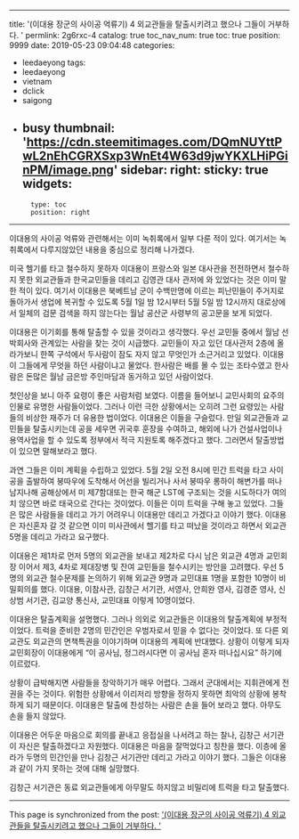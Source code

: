 
---
title: '(이대용 장군의 사이공 억류기) 4 외교관들을 탈출시키려고 했으나 그들이 거부하다.  '
permlink: 2g6rxc-4
catalog: true
toc_nav_num: true
toc: true
position: 9999
date: 2019-05-23 09:04:48
categories:
- leedaeyong
tags:
- leedaeyong
- vietnam
- dclick
- saigong
- busy
thumbnail: 'https://cdn.steemitimages.com/DQmNUYttPwL2nEhCGRXSxp3WnEt4W63d9jwYKXLHiPGinPM/image.png'
sidebar:
    right:
        sticky: true
widgets:
    -
        type: toc
        position: right
---



이대용의 사이공 억류와 관련해서는 이미 녹취록에서 일부 다룬 적이 있다. 여기서는 녹취록에서 다루지않았던 내용을 중심으로 정리해 나가겠다. 

미국 헬기를 타고 철수하지 못하자 이대용이 프랑스와 일본 대사관을 전전하면서 철수하지 못한 외교관들과 한국교민들을 데리고 김영관 대사 관저에 와 있었다는 것은 이미 말한 적이 있다. 여기서 이대용은 북베트남 군이 수백만명에 이르는 피난민들이 주거지로 돌아가서 생업에 복귀할 수 있도록 5월 1일 밤 12시부터 5월 5일 밤 12시까지 대로상에서 일체의 검문 검색을 하지 않는다는 월남 공산군 사령부의 공고문을 보게 되었다. 

이대용은 이기회를 통해 탈출할 수 있을 것이라고 생각했다. 우선 교민들 중에서 월남 선박회사와 관계있는 사람을 찾는 것이 시급했다. 교민들이 자고 있던 대사관저 2층에 올라가보니 한쪽 구석에서 두사람이 잠도 자지 않고 무엇인가 소근거리고 있었다. 이대용이 그들에게 무엇을 하던 사람이냐고 물었다. 한사람은 배를 몰 수 있는 조타수였고 한사람은 돈많은 월남 금은방 주인마담과 동거하고 있던 사람이었다. 

첫인상을 보니 아주 요령이 좋은 사람처럼 보였다. 이름을 들어보니 교민사회의 요주의 인물로 유명한 사람들이었다. 그러나 이런 극한 상황에서는 오히려 그런 요령있는 사람들의 비상한 재주가 더 유용한 법이었다. 이대용은 이들을 구슬렀다. 만일 외교관들과 교민들을 탈출시키는데 공을 세우면 귀국후 훈장을 수여하고, 해외에 나가 건설사업이나 용역사업을 할 수 있도록 정부에서 적극 지원토록 해주겠다고 했다. 그러면서 탈출방법이 있으면 말해보라고 했다.

과연 그들은 이미 계획을 수립하고 있었다. 5월 2일 오전 8시에 민간 트럭을 타고 사이공을 출발하여 붕따우에 도착해서 어선을 빌리거나 사서 붕따우 롱하이 해변가를 떠나 남지나해 공해상에서 미 제7함대또는 한국 해군 LST에 구조되는 것을 시도하다가 여의치 않으면 바로 태국으로 간다는 것이었다. 이들은 이미 트럭을 구해 놓고 있었다. 그들은 많은 사람들을 데리고 가기 어려우니 이대용만 데리고 가겠다고 이야기 했다. 이대용은 자신혼자 갈 것 같으면 이미 미사관에서 헬기를 타고 떠났을 것이라고 하면서 외교관 5명을 데리고 가라고 요구했다. 

이대용은 제1차로 먼저 5명의 외교관을 보내고 제2차로 다시 남은 외교관 4명과 교민회장 이어서 제3, 4차로 제대장병 및 잔여 교민들을 철수시키는 방안을 고려했다. 우선 5명의 외교관 철수문제를 논의하기 위해 외교관 9명과 교민대표 1명을 포함한 10명이 비밀회의를 했다. 이대용, 이참사관, 김창근 서기관, 서영사, 안희완 영사, 김경준 영사, 신상범 서기관, 김교양 통신사, 교민대표 이렇게 10명이었다.

이대용은 탈출계획을 설명했다. 그러나 의외로 외교관들은 이대용의 탈출계획에 부정적이었다. 트럭을 준비한 2명의 민간인은 우범자로서 믿을 수 없다는 것이었다. 또 다른 외교관도 외교관의 면책특권을 이야기하며 이대용의 계획에 반대했다. 상황이 이렇게 되자 교민회장이 이대용에게 “이 공사님, 정그러시다면 이 공사님 혼자 떠나십시요” 하기에 이르렀다. 

상황이 급박해지면 사람들을 장악하기가 매우 어렵다. 그래서 군대에서는 지휘관에게 전권을 주는 것이다. 위험한 상황에서 이리저리 방향을 정하지 못하면 최악의 상황에 봉착하게 되기 때문이다. 
이대용은 탈출에 찬성하는 사람은 손을 들어 보라고 했다. 아무도 손을 들지 않았다. 

이대용은 어두운 마음으로 회의를 끝내고 응접실을 나서려고 하는 찰나,  김창근 서기관이 자신은 탈출하겠다고 자원했다. 이대용은 마음을 잘먹었다고 칭찬을 했다. 이층에 올라가 두명의 민간인을 만나 김창근 서기관만 데리고 가라고 이야기 했다. 그들은 이대용과 같이 가지 못하는 것에 대해 실망했다. 

김창근 서기관은 동료 외교관들에게 아무말도 하지않고 비밀리에 트럭을 타고 탈출했다.  

- - -

This page is synchronized from the post: ['(이대용 장군의 사이공 억류기) 4 외교관들을 탈출시키려고 했으나 그들이 거부하다.  '](https://steemit.com/@wisdomandjustice/2g6rxc-4)

